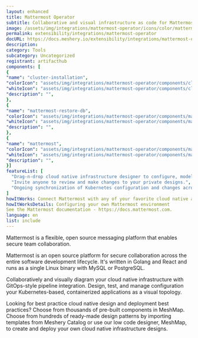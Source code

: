 ```yaml
---
layout: enhanced
title: Mattermost Operator
subtitle: Collaborative and visual infrastructure as code for Mattermost Operator
image: /assets/img/integrations/mattermost-operator/icons/color/mattermost-operator-color.svg
permalink: extensibility/integrations/mattermost-operator
docURL: https://docs.meshery.io/extensibility/integrations/mattermost-operator
description: 
category: Tools
subcategory: Uncategorized
registrant: artifacthub
components: [
{
"name": "cluster-installation",
"colorIcon": "assets/img/integrations/mattermost-operator/components/cluster-installation/icons/color/cluster-installation-color.svg",
"whiteIcon": "assets/img/integrations/mattermost-operator/components/cluster-installation/icons/white/cluster-installation-white.svg",
"description": "",
},
{
"name": "mattermost-restore-db",
"colorIcon": "assets/img/integrations/mattermost-operator/components/mattermost-restore-db/icons/color/mattermost-restore-db-color.svg",
"whiteIcon": "assets/img/integrations/mattermost-operator/components/mattermost-restore-db/icons/white/mattermost-restore-db-white.svg",
"description": "",
},
{
"name": "mattermost",
"colorIcon": "assets/img/integrations/mattermost-operator/components/mattermost/icons/color/mattermost-color.svg",
"whiteIcon": "assets/img/integrations/mattermost-operator/components/mattermost/icons/white/mattermost-white.svg",
"description": "",
}]
featureList: [
  "Drag-n-drop cloud native infrastructure designer to configure, model, and deploy your workloads.",
  "Invite anyone to review and make changes to your private designs.",
  "Ongoing synchronization of Kubernetes configuration and changes across any number of clusters."
]
howItWorks: Connect Mattermost with any of your favorite cloud native apps in just a few clicks. Design, build, and automate anything for your work by integrating apps like Mattermost to create visual automated workflows. Choose from thousands of ready-made apps or use our no-code toolkit to connect to apps not yet in our library.
howItWorksDetails: Configuring your own Mattermost environment
See the Mattermost documentation - https://docs.mattermost.com.
language: en
list: include
---
```

<p>
Mattermost is a flexible, open source messaging platform that enables secure team collaboration.
</p>
<p>Mattermost is an open source platform for secure collaboration across the entire software development lifecycle. It's written in Golang and React and runs as a single Linux binary with MySQL or PostgreSQL.</p>
<p>
    Collaboratively and visually diagram your cloud native infrastructure with GitOps-style pipeline integration. Design, test, and manage configuration your Kubernetes-based, containerized applications as a visual topology.
</p>
<p>
    Looking for best practice cloud native design and deployment best practices? Choose from thousands of pre-built components in MeshMap. Choose from hundreds of ready-made design patterns by importing templates from Meshery Catalog or use our low code designer, MeshMap, to create and deploy your own cloud native infrastructure designs.
</p>

